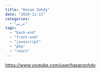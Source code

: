 ```yaml
---
title: "Hasan Zohdy"
date: "2020-11-11"
categories:
  - "عربي"
tags:
  - "back-end"
  - "front-end"
  - "javascript"
  - "php"
  - "react"
---
```


https://www.youtube.com/user/hasanzohdy
